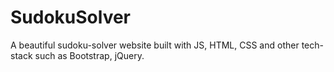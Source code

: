 # SudokuSolver
A beautiful sudoku-solver website built with JS, HTML, CSS and other tech-stack such as Bootstrap, jQuery.
